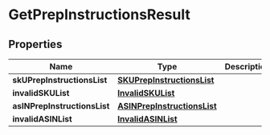 # GetPrepInstructionsResult

## Properties
Name | Type | Description | Notes
------------ | ------------- | ------------- | -------------
**skUPrepInstructionsList** | [**SKUPrepInstructionsList**](SKUPrepInstructionsList.md) |  |  [optional]
**invalidSKUList** | [**InvalidSKUList**](InvalidSKUList.md) |  |  [optional]
**asINPrepInstructionsList** | [**ASINPrepInstructionsList**](ASINPrepInstructionsList.md) |  |  [optional]
**invalidASINList** | [**InvalidASINList**](InvalidASINList.md) |  |  [optional]
